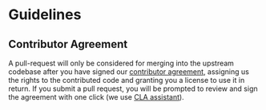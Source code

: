 # Guidelines

## Contributor Agreement
A pull-request will only be considered for merging into the upstream codebase after you have signed our [contributor agreement](https://github.com/snyk/snyk-nuget-plugin/blob/master/Contributor-Agreement.md), assigning us the rights to the contributed code and granting you a license to use it in return. If you submit a pull request, you will be prompted to review and sign the agreement with one click (we use [CLA assistant](https://cla-assistant.io/)).
